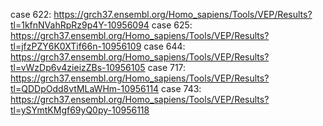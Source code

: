 case 622: https://grch37.ensembl.org/Homo_sapiens/Tools/VEP/Results?tl=1kfnNVahRpRz9p4Y-10956094
case 625: https://grch37.ensembl.org/Homo_sapiens/Tools/VEP/Results?tl=jfzPZY6K0XTif66n-10956109
case 644: https://grch37.ensembl.org/Homo_sapiens/Tools/VEP/Results?tl=vWzDp6v4zieizZBs-10956105
case 717: https://grch37.ensembl.org/Homo_sapiens/Tools/VEP/Results?tl=QDDpOdd8vtMLaWHm-10956114
case 743: https://grch37.ensembl.org/Homo_sapiens/Tools/VEP/Results?tl=ySYmtKMgf69yQ0py-10956118
 
